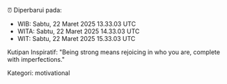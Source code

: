 ⏰ Diperbarui pada:
- WIB: Sabtu, 22 Maret 2025 13.33.03 UTC
- WITA: Sabtu, 22 Maret 2025 14.33.03 UTC
- WIT: Sabtu, 22 Maret 2025 15.33.03 UTC

Kutipan Inspiratif:
"Being strong means rejoicing in who you are, complete with imperfections."


Kategori: motivational

